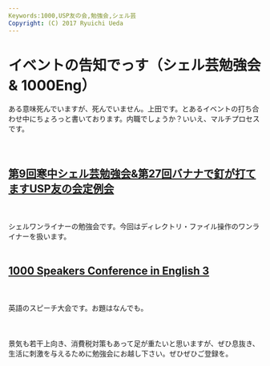 ```yaml
---
Keywords:1000,USP友の会,勉強会,シェル芸
Copyright: (C) 2017 Ryuichi Ueda
---
```


# イベントの告知でっす（シェル芸勉強会 & 1000Eng）
ある意味死んでいますが、死んでいません。上田です。とあるイベントの打ち合わせ中にちょろっと書いております。内職でしょうか？いいえ、マルチプロセスです。<br />
<br />
<br />
<h2><a href="http://usptomo.doorkeeper.jp/events/8339" target="_blank">第9回寒中シェル芸勉強会&第27回バナナで釘が打てますUSP友の会定例会</a></h2><br />
<br />
シェルワンライナーの勉強会です。今回はディレクトリ・ファイル操作のワンライナーを扱います。<br />
<br />
<h2><a href="http://1000.doorkeeper.jp/events/8534" target="_blank">1000 Speakers Conference in English 3</a></h2><br />
<br />
英語のスピーチ大会です。お題はなんでも。<br />
<br />
<br />
<br />
景気も若干上向き、消費税対策もあって足が重たいと思いますが、ぜひ息抜き、生活に刺激を与えるために勉強会にお越し下さい。ぜひぜひご登録を。
